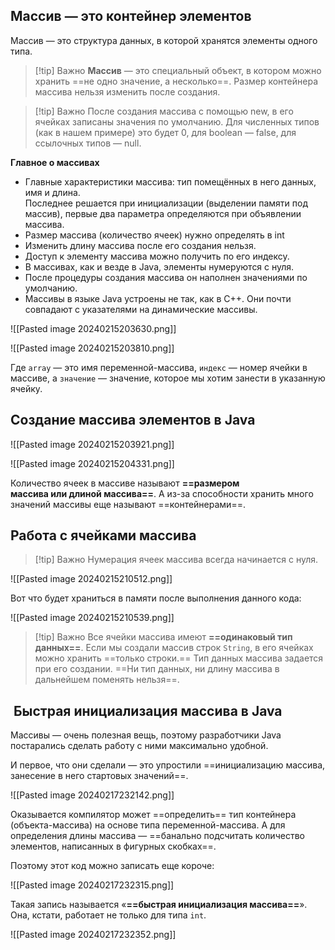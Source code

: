## Массив — это контейнер элементов
Массив — это структура данных, в которой хранятся элементы одного типа.

> [!tip] Важно
> **Массив** — это специальный объект, в котором можно хранить ==не одно значение, а несколько==.
> Размер контейнера массива нельзя изменить после создания.

> [!tip] Важно
> После создания массива с помощью new, в его ячейках записаны значения по умолчанию. Для численных типов (как в нашем примере) это будет 0, для boolean — false, для ссылочных типов — null.

**Главное о массивах**
- Главные характеристики массива: тип помещённых в него данных, имя и длина.  
    Последнее решается при инициализации (выделении памяти под массив), первые два параметра определяются при объявлении массива.
- Размер массива (количество ячеек) нужно определять в int
- Изменить длину массива после его создания нельзя.
- Доступ к элементу массива можно получить по его индексу.
- В массивах, как и везде в Java, элементы нумеруются с нуля.
- После процедуры создания массива он наполнен значениями по умолчанию.
- Массивы в языке Java устроены не так, как в C++. Они почти совпадают с указателями на динамические массивы.

![[Pasted image 20240215203630.png]]

![[Pasted image 20240215203810.png]]

Где `аrray` — это имя переменной-массива, `индекс` — номер ячейки в массиве, а `значение` — значение, которое мы хотим занести в указанную ячейку.

## Создание массива элементов в Java

![[Pasted image 20240215203921.png]]

![[Pasted image 20240215204331.png]]

Количество ячеек в массиве называют **==размером массива или длиной массива==**. А из-за способности хранить много значений массивы еще называют ==контейнерами==.

## Работа с ячейками массива

> [!tip] Важно
> Нумерация ячеек массива всегда начинается с нуля.

![[Pasted image 20240215210512.png]]

Вот что будет храниться в памяти после выполнения данного кода:

![[Pasted image 20240215210539.png]]

> [!tip] Важно
> Все ячейки массива имеют **==одинаковый тип данных==**. Если мы создали массив строк `String`, в его ячейках можно хранить ==только строки.== Тип данных массива задается при его создании. ==Ни тип данных, ни длину массива в дальнейшем поменять нельзя==.


##  Быстрая инициализация массива в Java
Массивы — очень полезная вещь, поэтому разработчики Java постарались сделать работу с ними максимально удобной.

И первое, что они сделали — это упростили ==инициализацию массива, занесение в него стартовых значений==.

![[Pasted image 20240217232142.png]]

Оказывается компилятор может ==определить== тип контейнера (объекта-массива) на основе типа переменной-массива. А для определения длины массива — ==банально подсчитать количество элементов, написанных в фигурных скобках==.

Поэтому этот код можно записать еще короче:

![[Pasted image 20240217232315.png]]

Такая запись называется «**==быстрая инициализация массива==**». Она, кстати, работает не только для типа `int`.

![[Pasted image 20240217232352.png]]

